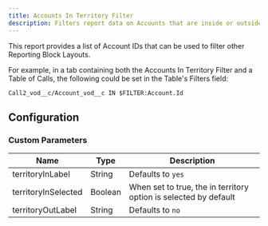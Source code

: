```yaml
---
title: Accounts In Territory Filter
description: Filters report data on Accounts that are inside or outside of the user's territory
---
```


This report provides a list of Account IDs that can be used to filter other Reporting Block Layouts.

For example, in a tab containing both the Accounts In Territory Filter and a Table of Calls, the following could be set in the Table's Filters field:

`Call2_vod__c/Account_vod__c IN $FILTER:Account.Id`

## Configuration

### Custom Parameters

| Name                | Type    | Description |
|---------------------|---------|-------------|
| territoryInLabel    | String  | Defaults to `yes` |
| territoryInSelected | Boolean | When set to true, the in territory option is selected by default |
| territoryOutLabel   | String  | Defaults to `no` |